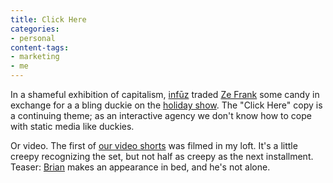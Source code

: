 ```yaml
---
title: Click Here
categories:
- personal
content-tags:
- marketing
- me
---
```


In a shameful exhibition of capitalism, [infūz][1] traded [Ze Frank][2] some candy in exchange for a a bling duckie on the [holiday show][3].  The "Click Here" copy is a continuing theme; as an interactive agency we don't know how to cope with static media like duckies.

Or video.  The first of [our video shorts][4] was filmed in my loft.  It's a little creepy recognizing the set, but not half as creepy as the next installment.  Teaser: [Brian][5] makes an appearance in bed, and he's not alone.

   [1]: http://www.infuz.com/
   [2]: http://www.zefrank.com/
   [3]: http://www.zefrank.com/theshow/archives/2006/12/122106.html
   [4]: http://www.infuz.com/GetPage.aspx?PageID=588
   [5]: http://stlbrianj.blogspot.com/
